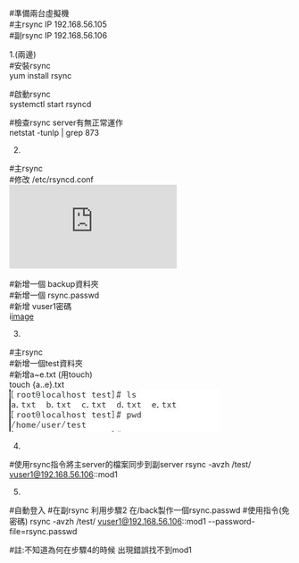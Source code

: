 #準備兩台虛擬機  
#主rsync IP 192.168.56.105  
#副rsync IP 192.168.56.106  

1.(兩邊)  
#安裝rsync  
yum install rsync  

#啟動rsync  
systemctl start rsyncd  

#檢查rsync server有無正常運作  
netstat -tunlp | grep 873  

2.  
#主rsync  
#修改 /etc/rsyncd.conf  
![image](https://github.com/sleepy9487/linux1/blob/master/linux%20images/rsync-rsyncd.conf)  

#新增一個 backup資料夾  
#新增一個 rsync.passwd  
#新增 vuser1密碼  
i[image](https://github.com/sleepy9487/linux1/blob/master/linux%20images/rsync-backup.JPG)  


3.  
#主rsync  
#新增一個test資料夾  
#新增a~e.txt (用touch)  
touch {a..e}.txt  
![image](https://github.com/sleepy9487/linux1/blob/master/linux%20images/rsync-test.JPG)  


4.
#使用rsync指令將主server的檔案同步到副server
rsync -avzh /test/ vuser1@192.168.56.106::mod1



5.
#自動登入
#在副rsync 利用步驟2 在/back製作一個rsync.passwd
#使用指令(免密碼)
rsync -avzh /test/ vuser1@192.168.56.106::mod1 --password-file=rsync.passwd


#註:不知道為何在步驟4的時候 出現錯誤找不到mod1
